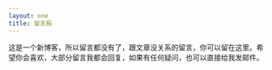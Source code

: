 ```yaml
---
layout: one
title: 留言板
---
```

这是一个新博客，所以留言都没有了，跟文章没关系的留言，你可以留在这里。希望你会喜欢，大部分留言我都会回复，如果有任何疑问，也可以直接给我发邮件。